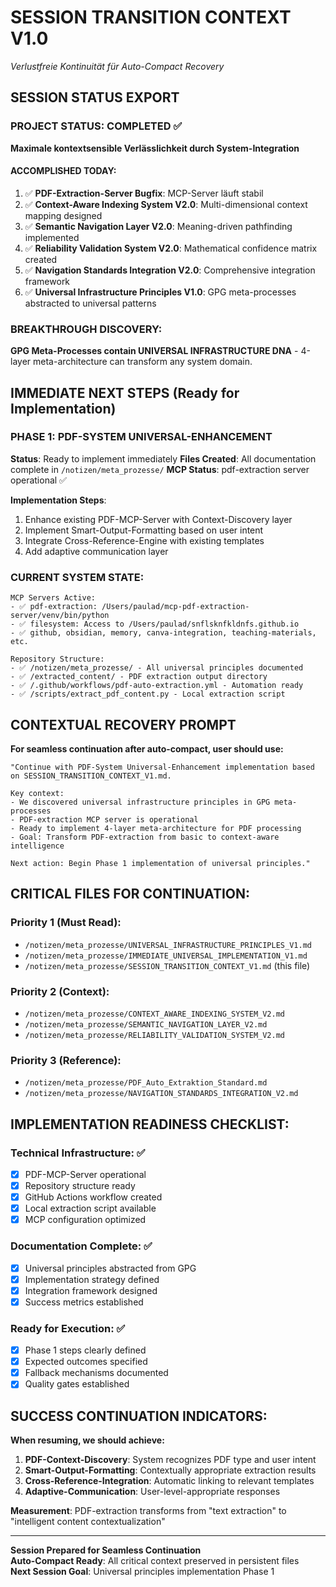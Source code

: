 # SESSION TRANSITION CONTEXT V1.0
*Verlustfreie Kontinuität für Auto-Compact Recovery*

## SESSION STATUS EXPORT

### PROJECT STATUS: COMPLETED ✅
**Maximale kontextsensible Verlässlichkeit durch System-Integration**

#### ACCOMPLISHED TODAY:
1. ✅ **PDF-Extraction-Server Bugfix**: MCP-Server läuft stabil
2. ✅ **Context-Aware Indexing System V2.0**: Multi-dimensional context mapping designed
3. ✅ **Semantic Navigation Layer V2.0**: Meaning-driven pathfinding implemented
4. ✅ **Reliability Validation System V2.0**: Mathematical confidence matrix created
5. ✅ **Navigation Standards Integration V2.0**: Comprehensive integration framework
6. ✅ **Universal Infrastructure Principles V1.0**: GPG meta-processes abstracted to universal patterns

### BREAKTHROUGH DISCOVERY:
**GPG Meta-Processes contain UNIVERSAL INFRASTRUCTURE DNA** - 4-layer meta-architecture can transform any system domain.

## IMMEDIATE NEXT STEPS (Ready for Implementation)

### PHASE 1: PDF-SYSTEM UNIVERSAL-ENHANCEMENT
**Status**: Ready to implement immediately
**Files Created**: All documentation complete in `/notizen/meta_prozesse/`
**MCP Status**: pdf-extraction server operational ✅

**Implementation Steps**:
1. Enhance existing PDF-MCP-Server with Context-Discovery layer
2. Implement Smart-Output-Formatting based on user intent
3. Integrate Cross-Reference-Engine with existing templates
4. Add adaptive communication layer

### CURRENT SYSTEM STATE:
```
MCP Servers Active:
- ✅ pdf-extraction: /Users/paulad/mcp-pdf-extraction-server/venv/bin/python
- ✅ filesystem: Access to /Users/paulad/snflsknfkldnfs.github.io
- ✅ github, obsidian, memory, canva-integration, teaching-materials, etc.

Repository Structure:
- ✅ /notizen/meta_prozesse/ - All universal principles documented
- ✅ /extracted_content/ - PDF extraction output directory  
- ✅ /.github/workflows/pdf-auto-extraction.yml - Automation ready
- ✅ /scripts/extract_pdf_content.py - Local extraction script
```

## CONTEXTUAL RECOVERY PROMPT

**For seamless continuation after auto-compact, user should use:**

```
"Continue with PDF-System Universal-Enhancement implementation based on SESSION_TRANSITION_CONTEXT_V1.md. 

Key context:
- We discovered universal infrastructure principles in GPG meta-processes
- PDF-extraction MCP server is operational 
- Ready to implement 4-layer meta-architecture for PDF processing
- Goal: Transform PDF-extraction from basic to context-aware intelligence

Next action: Begin Phase 1 implementation of universal principles."
```

## CRITICAL FILES FOR CONTINUATION:

### Priority 1 (Must Read):
- `/notizen/meta_prozesse/UNIVERSAL_INFRASTRUCTURE_PRINCIPLES_V1.md`
- `/notizen/meta_prozesse/IMMEDIATE_UNIVERSAL_IMPLEMENTATION_V1.md`
- `/notizen/meta_prozesse/SESSION_TRANSITION_CONTEXT_V1.md` (this file)

### Priority 2 (Context):
- `/notizen/meta_prozesse/CONTEXT_AWARE_INDEXING_SYSTEM_V2.md`
- `/notizen/meta_prozesse/SEMANTIC_NAVIGATION_LAYER_V2.md`
- `/notizen/meta_prozesse/RELIABILITY_VALIDATION_SYSTEM_V2.md`

### Priority 3 (Reference):
- `/notizen/meta_prozesse/PDF_Auto_Extraktion_Standard.md`
- `/notizen/meta_prozesse/NAVIGATION_STANDARDS_INTEGRATION_V2.md`

## IMPLEMENTATION READINESS CHECKLIST:

### Technical Infrastructure: ✅
- [x] PDF-MCP-Server operational
- [x] Repository structure ready
- [x] GitHub Actions workflow created
- [x] Local extraction script available
- [x] MCP configuration optimized

### Documentation Complete: ✅  
- [x] Universal principles abstracted from GPG
- [x] Implementation strategy defined
- [x] Integration framework designed
- [x] Success metrics established

### Ready for Execution: ✅
- [x] Phase 1 steps clearly defined
- [x] Expected outcomes specified
- [x] Fallback mechanisms documented
- [x] Quality gates established

## SUCCESS CONTINUATION INDICATORS:

**When resuming, we should achieve:**
1. **PDF-Context-Discovery**: System recognizes PDF type and user intent
2. **Smart-Output-Formatting**: Contextually appropriate extraction results  
3. **Cross-Reference-Integration**: Automatic linking to relevant templates
4. **Adaptive-Communication**: User-level-appropriate responses

**Measurement**: PDF-extraction transforms from "text extraction" to "intelligent content contextualization"

---

**Session Prepared for Seamless Continuation**  
**Auto-Compact Ready**: All critical context preserved in persistent files  
**Next Session Goal**: Universal principles implementation Phase 1